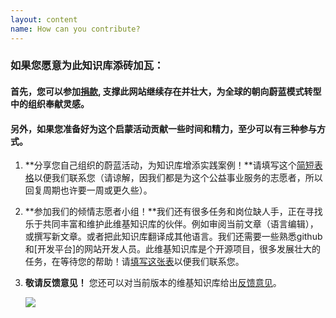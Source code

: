 ```yaml
---
layout: content
name: How can you contribute?
---
```

### 如果您愿意为此知识库添砖加瓦：

#### 首先，您可以参加[捐款](https://opencollective.com/tealwiki), 支撑此网站继续存在并壮大，为全球的朝向蔚蓝模式转型中的组织奉献灵感。

#### 另外，如果您准备好为这个启蒙活动贡献一些时间和精力，至少可以有三种参与方式。

1. **分享您自己组织的蔚蓝活动，为知识库增添实践案例！**请填写这个[简短表格](https://surveyheart.com/form/5fb632d8c99c116adc299908)以便我们联系您（请谅解，因我们都是为这个公益事业服务的志愿者，所以回复周期也许要一周或更久些）。
2. **参加我们的倾情志愿者小组！**我们还有很多任务和岗位缺人手，正在寻找乐于共同丰富和维护此维基知识库的伙伴。例如审阅当前文章（语言编辑），或撰写新文章。或者把此知识库翻译成其他语言。我们还需要一些熟悉github和\[开发平台]的网站开发人员。此维基知识库是个开源项目，很多发展壮大的任务，在等待您的帮助！请[填写这张表](https://surveyheart.com/form/5f12c56c042b2b3696da7a2e)以便我们联系您。[](https://surveyheart.com/form/5f12c56c042b2b3696da7a2e)
3. **敬请反馈意见！** 您还可以对当前版本的维基知识库给出[反馈意见](https://surveyheart.com/form/5fb7b793ef396770afbeb29e)。

   ![](/media/contribute.jpg)